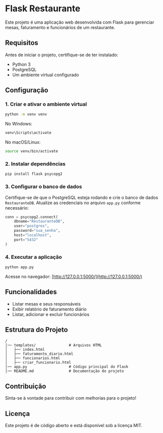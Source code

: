 # Flask Restaurante

Este projeto é uma aplicação web desenvolvida com Flask para gerenciar mesas, faturamento e funcionários de um restaurante.

## Requisitos

Antes de iniciar o projeto, certifique-se de ter instalado:
- Python 3
- PostgreSQL
- Um ambiente virtual configurado

## Configuração

### 1. Criar e ativar o ambiente virtual
```sh
python -m venv venv
```

No Windows:
```sh
venv\Scripts\activate
```

No macOS/Linux:
```sh
source venv/bin/activate
```

### 2. Instalar dependências
```sh
pip install flask psycopg2
```

### 3. Configurar o banco de dados
Certifique-se de que o PostgreSQL esteja rodando e crie o banco de dados `RestauranteDB`. Atualize as credenciais no arquivo `app.py` conforme necessário:

```python
conn = psycopg2.connect(
    dbname="RestauranteDB",
    user="postgres",
    password="sua_senha",
    host="localhost",
    port="5432"
)
```

### 4. Executar a aplicação
```sh
python app.py
```
Acesse no navegador: [http://127.0.0.1:5000/](http://127.0.0.1:5000/)

## Funcionalidades
- Listar mesas e seus responsáveis
- Exibir relatório de faturamento diário
- Listar, adicionar e excluir funcionários

## Estrutura do Projeto
```
/
│── templates/               # Arquivos HTML
│   ├── index.html
│   ├── faturamento_diario.html
│   ├── funcionarios.html
│   ├── criar_funcionario.html
│── app.py                   # Código principal do Flask
│── README.md                # Documentação do projeto
```

## Contribuição
Sinta-se à vontade para contribuir com melhorias para o projeto!

## Licença
Este projeto é de código aberto e está disponível sob a licença MIT.